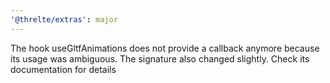 ```yaml
---
'@threlte/extras': major
---
```


The hook useGltfAnimations does not provide a callback anymore because its usage was ambiguous. The signature also changed slightly. Check its documentation for details
